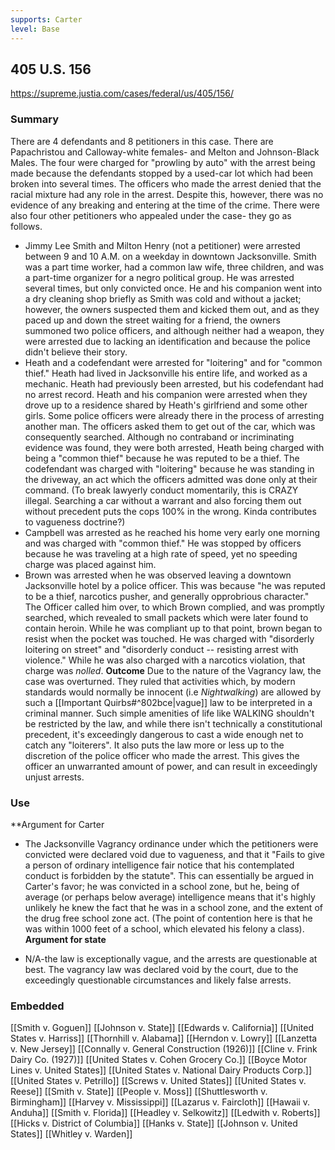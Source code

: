 ```yaml
---
supports: Carter
level: Base
---
```

## 405 U.S. 156

https://supreme.justia.com/cases/federal/us/405/156/

### Summary
There are 4 defendants and 8 petitioners in this case. There are Papachristou and Calloway-white females- and Melton and Johnson-Black Males. The four were charged for "prowling by auto" with the arrest being made because the defendants stopped by a used-car lot which had been broken into several times. The officers who made the arrest denied that the racial mixture had any role in the arrest. Despite this, however, there was no evidence of any breaking and entering at the time of the crime. There were also four other petitioners who appealed under the case- they go as follows.
* Jimmy Lee Smith and Milton Henry (not a petitioner) were arrested between 9 and 10 A.M. on a weekday in downtown Jacksonville. Smith was a part time worker, had a common law wife, three children, and was a part-time organizer for a negro political group. He was arrested several times, but only convicted once. He and his companion went into a dry cleaning shop briefly as Smith was cold and without a jacket; however, the owners suspected them and kicked them out, and as they paced up and down the street waiting for a friend, the owners summoned two police officers, and although neither had a weapon, they were arrested due to lacking an identification and because the police didn't believe their story.
* Heath and a codefendant were arrested for "loitering" and for "common thief." Heath had lived in Jacksonville his entire life, and worked as a mechanic. Heath had previously been arrested, but his codefendant had no arrest record. Heath and his companion were arrested when they drove up to a residence shared by Heath's girlfriend and some other girls. Some police officers were already there in the process of arresting another man. The officers asked them to get out of the car, which was consequently searched. Although no contraband or incriminating evidence was found, they were both arrested, Heath being charged with being a "common thief" because he was reputed to be a thief. The codefendant was charged with "loitering" because he was standing in the driveway, an act which the officers admitted was done only at their command. (To break lawyerly conduct momentarily, this is CRAZY illegal. Searching a car without a warrant and also forcing them out without precedent puts the cops 100% in the wrong. Kinda contributes to vagueness doctrine?)
* Campbell was arrested as he reached his home very early one morning and was charged with "common thief." He was stopped by officers because he was traveling at a high rate of speed, yet no speeding charge was placed against him.
* Brown was arrested when he was observed leaving a downtown Jacksonville hotel by a police officer. This was because "he was reputed to be a thief, narcotics pusher, and generally opprobrious character." The Officer called him over, to which Brown complied, and was promptly searched, which revealed to small packets which were later found to contain heroin. While he was compliant up to that point, brown began to resist when the pocket was touched.  He was charged with "disorderly loitering on street" and "disorderly conduct -- resisting arrest with violence." While he was also charged with a narcotics violation, that charge was _nolled_.
**Outcome**
	Due to the nature of the Vagrancy law, the case was overturned. They ruled that activities which, by modern standards would normally be innocent (i.e _Nightwalking_) are allowed by such a [[Important Quirbs#^802bce|vague]] law to be interpreted in a criminal manner. Such simple amenities of life like WALKING shouldn't be restricted by the law, and while there isn't technically a constitutional precedent, it's exceedingly dangerous to cast a wide enough net to catch any "loiterers".  It also puts the law more or less up to the discretion of the police officer who made the arrest. This gives the officer an unwarranted amount of power, and can result in exceedingly unjust arrests.
### Use 
**Argument for Carter
- The Jacksonville Vagrancy ordinance under which the petitioners were convicted were declared void due to vagueness, and that it "Fails to give a person of ordinary intelligence fair notice that his contemplated conduct is forbidden by the statute". This can essentially be argued in Carter's favor; he was convicted in a school zone, but he, being of average (or perhaps below average) intelligence means that it's highly unlikely he knew the fact that he was in a school zone, and the extent of the drug free school zone act. (The point of contention here is that he was within 1000 feet of a school, which elevated his felony a class).
**Argument for state**
* N/A-the law is exceptionally vague, and the arrests are questionable at best. The vagrancy law was declared void by the court, due to the exceedingly questionable circumstances and likely false arrests.
### Embedded

[[Smith v. Goguen]]
[[Johnson v. State]]
[[Edwards v. California]]
[[United States v. Harriss]]
[[Thornhill v. Alabama]]
[[Herndon v. Lowry]]
[[Lanzetta v. New Jersey]]
[[Connally v. General Construction (1926)]]
[[Cline v. Frink Dairy Co. (1927)]]
[[United States v. Cohen Grocery Co.]]
[[Boyce Motor Lines v. United States]]
[[United States v. National Dairy Products Corp.]]
[[United States v. Petrillo]]
[[Screws v. United States]]
[[United States v. Reese]]
[[Smith v. State]]
[[People v. Moss]]
[[Shuttlesworth v. Birmingham]]
[[Harvey v. Mississippi]]
[[Lazarus v. Faircloth]]
[[Hawaii v. Anduha]]
[[Smith v. Florida]]
[[Headley v. Selkowitz]]
[[Ledwith v. Roberts]]
[[Hicks v. District of Columbia]]
[[Hanks v. State]]
[[Johnson v. United States]]
[[Whitley v. Warden]]